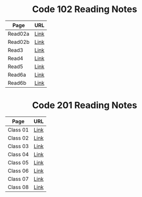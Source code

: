 # **<center> Code 102 Reading Notes </center>**




 Page | URL
 ---- | ----
 Read02a | [Link](https://faisalabuzaid.github.io/reading-notes/read02a)
 Read02b | [Link](https://faisalabuzaid.github.io/reading-notes/read02b)
 Read3 | [Link](https://faisalabuzaid.github.io/reading-notes/read3)
 Read4 | [Link](https://faisalabuzaid.github.io/reading-notes/read4)
 Read5 | [Link](https://faisalabuzaid.github.io/reading-notes/read5)
 Read6a | [Link](https://faisalabuzaid.github.io/reading-notes/read6a)
 Read6b | [Link](https://faisalabuzaid.github.io/reading-notes/read6b)
 



 # **<center> Code 201 Reading Notes </center>**




 Page | URL
 ---- | ----
 Class 01 | [Link](https://faisalabuzaid.github.io/reading-notes/class-01)
 Class 02 | [Link](https://faisalabuzaid.github.io/reading-notes/class-02)
 Class 03 | [Link](https://faisalabuzaid.github.io/reading-notes/class-03)
 Class 04 | [Link](https://faisalabuzaid.github.io/reading-notes/class-04)
 Class 05 | [Link](https://faisalabuzaid.github.io/reading-notes/class-05)
 Class 06 | [Link](https://faisalabuzaid.github.io/reading-notes/class-06)
 Class 07 | [Link](https://faisalabuzaid.github.io/reading-notes/class-07)
 Class 08 | [Link](https://faisalabuzaid.github.io/reading-notes/class-08)